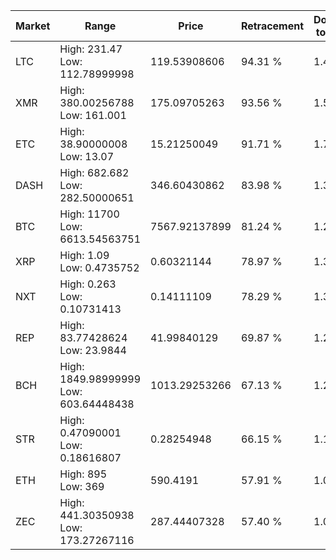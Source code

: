 | Market | Range | Price| Retracement | Doubles to 50% |
| --- | --- | --- | --- | --- |
| LTC | High: 231.47<br />Low: 112.78999998 | 119.53908606 | 94.31 % | 1.44 |
| XMR | High: 380.00256788<br />Low: 161.001 | 175.09705263 | 93.56 % | 1.54 |
| ETC | High: 38.90000008<br />Low: 13.07 | 15.21250049 | 91.71 % | 1.71 |
| DASH | High: 682.682<br />Low: 282.50000651 | 346.60430862 | 83.98 % | 1.39 |
| BTC | High: 11700<br />Low: 6613.54563751 | 7567.92137899 | 81.24 % | 1.21 |
| XRP | High: 1.09<br />Low: 0.4735752 | 0.60321144 | 78.97 % | 1.30 |
| NXT | High: 0.263<br />Low: 0.10731413 | 0.14111109 | 78.29 % | 1.31 |
| REP | High: 83.77428624<br />Low: 23.9844 | 41.99840129 | 69.87 % | 1.28 |
| BCH | High: 1849.98999999<br />Low: 603.64448438 | 1013.29253266 | 67.13 % | 1.21 |
| STR | High: 0.47090001<br />Low: 0.18616807 | 0.28254948 | 66.15 % | 1.16 |
| ETH | High: 895<br />Low: 369 | 590.4191 | 57.91 % | 1.07 |
| ZEC | High: 441.30350938<br />Low: 173.27267116 | 287.44407328 | 57.40 % | 1.07 |
